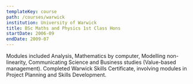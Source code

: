 ```yaml
---
templateKey: course
path: /courses/warwick
institution: University of Warwick
title: BSc Maths and Physics 1st Class Hons
startDate: 2006-09
endDate: 2009-07
---
```


Modules included Analysis, Mathematics by computer, Modelling non-linearity, Communicating Science and Business studies (Value-based management). Completed Warwick Skills Certificate, involving modules in Project Planning and Skills Development.
